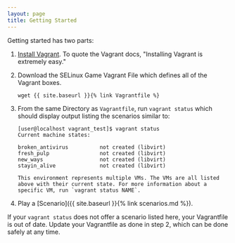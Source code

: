 ```yaml
---
layout: page
title: Getting Started
---
```

Getting started has two parts:

1. [Install Vagrant](https://www.vagrantup.com/downloads.html). To quote the
   Vagrant docs, "Installing Vagrant is extremely easy."

2. Download the SELinux Game Vagrant File which defines all of the Vagrant
   boxes.

   ```
   wget {{ site.baseurl }}{% link Vagrantfile %}
   ```

3. From the same Directory as `Vagrantfile`, run `vagrant status` which should
   display output listing the scenarios similar to:

   ```
   [user@localhost vagrant_test]$ vagrant status
   Current machine states:

   broken_antivirus          not created (libvirt)
   fresh_pulp                not created (libvirt)
   new_ways                  not created (libvirt)
   stayin_alive              not created (libvirt)

   This environment represents multiple VMs. The VMs are all listed
   above with their current state. For more information about a
   specific VM, run `vagrant status NAME`.
   ```

4. Play a [Scenario]({{ site.baseurl }}{% link scenarios.md %}).

If your `vagrant status` does not offer a scenario listed here, your
Vagrantfile is out of date. Update your Vagrantfile as done in step 2, which
can be done safely at any time.
